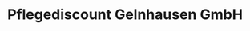 ---
title: "Pflegediscount Gelnhausen GmbH"
url: /gelnhausen/pflegediscount-gelnhausen-gmbh/
shop: Sanitätshaus
---